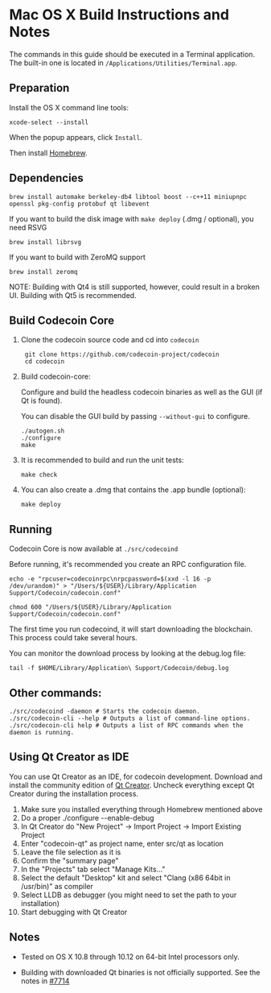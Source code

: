 Mac OS X Build Instructions and Notes
====================================
The commands in this guide should be executed in a Terminal application.
The built-in one is located in `/Applications/Utilities/Terminal.app`.

Preparation
-----------
Install the OS X command line tools:

`xcode-select --install`

When the popup appears, click `Install`.

Then install [Homebrew](https://brew.sh).

Dependencies
----------------------

    brew install automake berkeley-db4 libtool boost --c++11 miniupnpc openssl pkg-config protobuf qt libevent

If you want to build the disk image with `make deploy` (.dmg / optional), you need RSVG

    brew install librsvg

If you want to build with ZeroMQ support
    
    brew install zeromq

NOTE: Building with Qt4 is still supported, however, could result in a broken UI. Building with Qt5 is recommended.

Build Codecoin Core
------------------------

1. Clone the codecoin source code and cd into `codecoin`

        git clone https://github.com/codecoin-project/codecoin
        cd codecoin

2.  Build codecoin-core:

    Configure and build the headless codecoin binaries as well as the GUI (if Qt is found).

    You can disable the GUI build by passing `--without-gui` to configure.

        ./autogen.sh
        ./configure
        make

3.  It is recommended to build and run the unit tests:

        make check

4.  You can also create a .dmg that contains the .app bundle (optional):

        make deploy

Running
-------

Codecoin Core is now available at `./src/codecoind`

Before running, it's recommended you create an RPC configuration file.

    echo -e "rpcuser=codecoinrpc\nrpcpassword=$(xxd -l 16 -p /dev/urandom)" > "/Users/${USER}/Library/Application Support/Codecoin/codecoin.conf"

    chmod 600 "/Users/${USER}/Library/Application Support/Codecoin/codecoin.conf"

The first time you run codecoind, it will start downloading the blockchain. This process could take several hours.

You can monitor the download process by looking at the debug.log file:

    tail -f $HOME/Library/Application\ Support/Codecoin/debug.log

Other commands:
-------

    ./src/codecoind -daemon # Starts the codecoin daemon.
    ./src/codecoin-cli --help # Outputs a list of command-line options.
    ./src/codecoin-cli help # Outputs a list of RPC commands when the daemon is running.

Using Qt Creator as IDE
------------------------
You can use Qt Creator as an IDE, for codecoin development.
Download and install the community edition of [Qt Creator](https://www.qt.io/download/).
Uncheck everything except Qt Creator during the installation process.

1. Make sure you installed everything through Homebrew mentioned above
2. Do a proper ./configure --enable-debug
3. In Qt Creator do "New Project" -> Import Project -> Import Existing Project
4. Enter "codecoin-qt" as project name, enter src/qt as location
5. Leave the file selection as it is
6. Confirm the "summary page"
7. In the "Projects" tab select "Manage Kits..."
8. Select the default "Desktop" kit and select "Clang (x86 64bit in /usr/bin)" as compiler
9. Select LLDB as debugger (you might need to set the path to your installation)
10. Start debugging with Qt Creator

Notes
-----

* Tested on OS X 10.8 through 10.12 on 64-bit Intel processors only.

* Building with downloaded Qt binaries is not officially supported. See the notes in [#7714](https://github.com/bitcoin/bitcoin/issues/7714)
